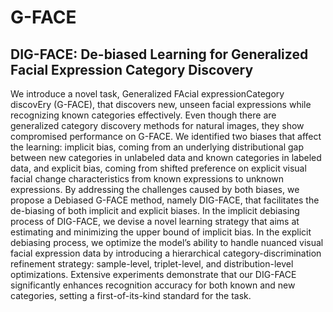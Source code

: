 # G-FACE

## DIG-FACE: De-biased Learning for Generalized Facial Expression Category Discovery


We introduce a novel task, Generalized FAcial expressionCategory discovEry (G-FACE), 
that discovers new, unseen facial expressions while recognizing known categories effectively. 
Even though there are generalized category discovery methods for natural images, they show compromised performance on G-FACE. We identified two biases that affect the learning: 
implicit bias, coming from an underlying distributional gap between new categories in unlabeled data and known categories in labeled data, and explicit bias, coming from shifted preference on explicit visual facial change characteristics from known expressions to unknown expressions. By addressing the challenges caused by both biases, we propose a Debiased G-FACE method, namely DIG-FACE, that facilitates the de-biasing of both implicit and explicit biases. In the implicit debiasing process of DIG-FACE, we devise a novel learning strategy that aims at estimating and minimizing the upper bound of implicit bias. In the explicit debiasing process, we optimize the model’s ability to handle nuanced visual facial expression data by introducing a hierarchical  category-discrimination refinement strategy: sample-level, triplet-level, and distribution-level optimizations. Extensive experiments demonstrate that our DIG-FACE significantly enhances recognition accuracy for both known and new categories, setting a first-of-its-kind standard for the task.  
